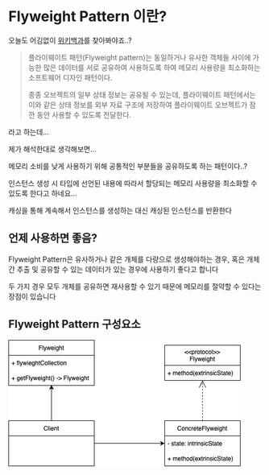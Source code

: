 # Flyweight Pattern 이란?

오늘도 어김없이 [위키백과](https://ko.wikipedia.org/wiki/%ED%94%8C%EB%9D%BC%EC%9D%B4%EC%9B%A8%EC%9D%B4%ED%8A%B8_%ED%8C%A8%ED%84%B4)를 찾아봐야죠..?

> 플라이웨이트 패턴(Flyweight pattern)는 동일하거나 유사한 객체들 사이에 가능한 많은 데이터를 서로 공유하여 사용하도록 하여 메모리 사용량을 최소화하는 소프트웨어 디자인 패턴이다. 
> 
> 종종 오브젝트의 일부 상태 정보는 공유될 수 있는데, 플라이웨이트 패턴에서는 이와 같은 상태 정보를 외부 자료 구조에 저장하여 플라이웨이트 오브젝트가 잠깐 동안 사용할 수 있도록 전달한다.

라고 하는데... 

제가 해석한대로 생각해보면... 

메모리 소비를 낮게 사용하기 위해 공통적인 부분들을 공유하도록 하는 패턴이다..?

인스턴스 생성 시 타입에 선언된 내용에 따라서 할당되는 메모리 사용량을 최소화할 수 있도록 한다고 하네요...

캐싱을 통해 계속해서 인스턴스를 생성하는 대신 캐싱된 인스턴스를 반환한다

## 언제 사용하면 좋음?

Flyweight Pattern은 유사하거나 같은 개체를 다량으로 생성해야하는 경우, 혹은 개체 간 추출 및 공유할 수 있는 데이터가 있는 경우에 사용하기 좋다고 합니다

두 가지 경우 모두 개체를 공유하면 재사용할 수 있기 때문에 메모리를 절약할 수 있다는 장점이 있습니다

## Flyweight Pattern 구성요소

![uml](https://github.com/gaeng2y/Design-Pattern/blob/main/Structural/Flyweight/Flyweight)